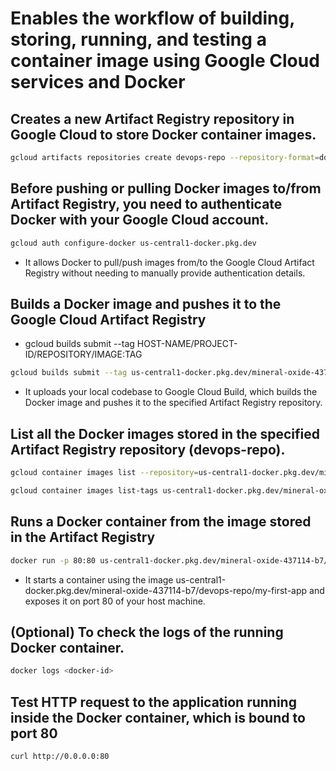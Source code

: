 # Enables the workflow of building, storing, running, and testing a container image using Google Cloud services and Docker

## Creates a new Artifact Registry repository in Google Cloud to store Docker container images.
```bash
gcloud artifacts repositories create devops-repo --repository-format=docker --location="us-central1"
```
## Before pushing or pulling Docker images to/from Artifact Registry, you need to authenticate Docker with your Google Cloud account.
```bash
gcloud auth configure-docker us-central1-docker.pkg.dev
```
- It allows Docker to pull/push images from/to the Google Cloud Artifact Registry without needing to manually provide authentication details.

## Builds a Docker image and pushes it to the Google Cloud Artifact Registry
- gcloud builds submit --tag HOST-NAME/PROJECT-ID/REPOSITORY/IMAGE:TAG
```bash
gcloud builds submit --tag us-central1-docker.pkg.dev/mineral-oxide-437114-b7/devops-repo/my-first-app
```
- It uploads your local codebase to Google Cloud Build, which builds the Docker image and pushes it to the specified Artifact Registry repository.

## List all the Docker images stored in the specified Artifact Registry repository (devops-repo).
```bash
gcloud container images list --repository=us-central1-docker.pkg.dev/mineral-oxide-437114-b7/devops-repo

gcloud container images list-tags us-central1-docker.pkg.dev/mineral-oxide-437114-b7/devops-repo/my-first-app

```
## Runs a Docker container from the image stored in the Artifact Registry
```bash
docker run -p 80:80 us-central1-docker.pkg.dev/mineral-oxide-437114-b7/devops-repo/my-first-app
```
- It starts a container using the image us-central1-docker.pkg.dev/mineral-oxide-437114-b7/devops-repo/my-first-app and exposes it on port 80 of your host machine.

## (Optional) To check the logs of the running Docker container.
```bash
docker logs <docker-id>
```
## Test HTTP request to the application running inside the Docker container, which is bound to port 80
```bash
curl http://0.0.0.0:80
```